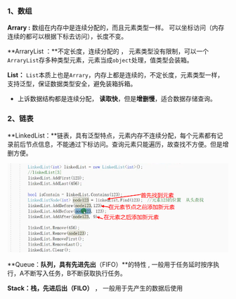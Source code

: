 ### 1、数组

**Arrary :** 数组在内存中是连续分配的，而且元素类型一样。 可以坐标访问（内存连续的都可以根据下标去访问），长度不变。

 

**ArraryList ：**不定长度，连续分配的 ， 元素类型没有限制，可以一个`ArraryList`存多种类型元素，元素当成`object`处理，值类型会装箱。 

 

**List：** `List`本质上也是`Arrary`，内存上都是连续的，不定长度，元素类型一样，支持泛型，保证数据类型安全，避免装箱拆箱。  

 

- 上诉数据结构都是连续分配， **读取快**，但是**增删慢**，适合数据存储查询。

 

### 2、链表

**LinkedList：**链表，具有泛型特点，元素内存不连续分配，每个元素都有记录前后节点信息，不能通过下标访问。查询元素只能遍历，故查找不方便。但是增删方便。

![LinkedList](./Img/LinkedList.png)

**Queue：**队列，具有先进先出**（FIFO）**的特性 , 一般用于任务延时按序执行，A不断写入任务，B不断获取执行任务。



**Stack：**栈，先进后出**（FILO）** ， 一般用于先产生的数据后使用



